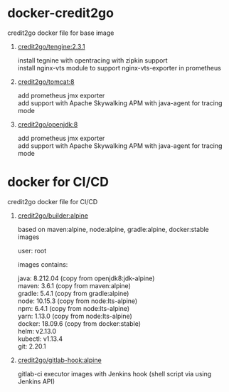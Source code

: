 # docker-credit2go

credit2go docker file for base image

1. [credit2go/tengine:2.3.1](https://hub.docker.com/r/credit2go/tengine/tags)

	install tegnine with opentracing with zipkin support  
	install nginx-vts module to support nginx-vts-exporter in prometheus

2. [credit2go/tomcat:8](https://hub.docker.com/r/credit2go/tomcat/tags)

	add prometheus jmx exporter  
	add support with Apache Skywalking APM with java-agent for tracing mode

3. [credit2go/openjdk:8](https://hub.docker.com/r/credit2go/openjdk/tags)

	add prometheus jmx exporter  
	add support with Apache Skywalking APM with java-agent for tracing mode
	
# docker for CI/CD

credit2go docker file for CI/CD

1. [credit2go/builder:alpine](https://hub.docker.com/r/credit2go/builder/tags)

    based on maven:alpine, node:alpine, gradle:alpine, docker:stable images  

    user: root
    
    images contains:  
    
    java: 8.212.04 (copy from openjdk8:jdk-alpine)  
    maven: 3.6.1 (copy from maven:alpine)  
    gradle: 5.4.1 (copy from gradle:alpine)  
    node: 10.15.3 (copy from node:lts-alpine)  
    npm: 6.4.1 (copy from node:lts-alpine)  
    yarn: 1.13.0 (copy from node:lts-alpine)  
    docker: 18.09.6 (copy from docker:stable)  
    helm: v2.13.0  
    kubectl: v1.13.4  
    git: 2.20.1      

2. [credit2go/gitlab-hook:alpine](https://hub.docker.com/r/credit2go/gitlab-hook/tags)
	
	gitlab-ci executor images with Jenkins hook (shell script via using Jenkins API)  
